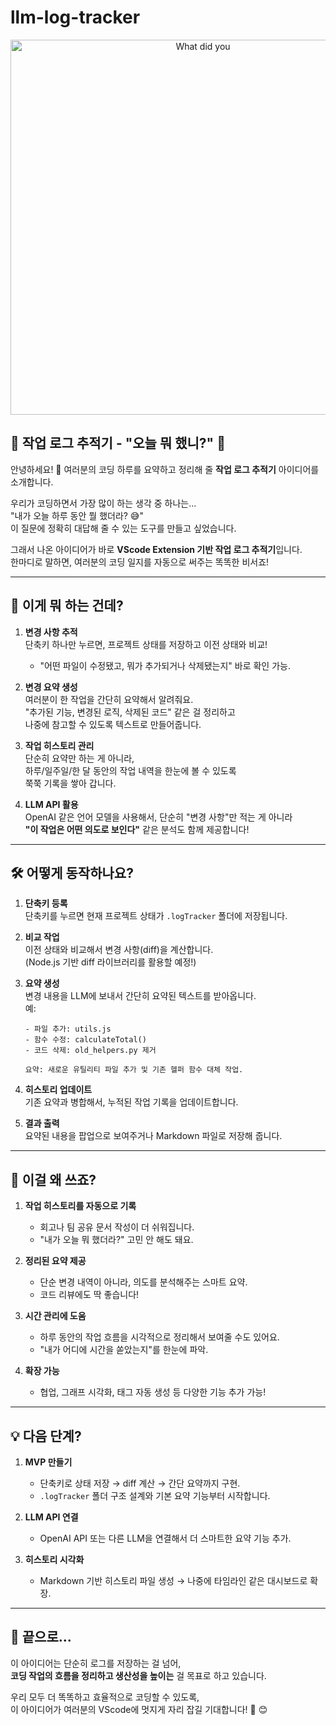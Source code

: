 # llm-log-tracker

<div style="text-align: center;">
    <img src="images/u4557718682_a_minimalist_logo_design_with_the_text_What_did_you_3cc510df-359b-409c-a383-84c449b97eb8.png" alt="What did you" width="600">
</div>

## 🌟 작업 로그 추적기 - "오늘 뭐 했니?" 🌟

안녕하세요! 👋 여러분의 코딩 하루를 요약하고 정리해 줄 **작업 로그 추적기** 아이디어를 소개합니다.

우리가 코딩하면서 가장 많이 하는 생각 중 하나는...  
"내가 오늘 하루 동안 뭘 했더라? 😅"  
이 질문에 정확히 대답해 줄 수 있는 도구를 만들고 싶었습니다.  

그래서 나온 아이디어가 바로 **VScode Extension 기반 작업 로그 추적기**입니다.  
한마디로 말하면, 여러분의 코딩 일지를 자동으로 써주는 똑똑한 비서죠!

---

## 🎯 이게 뭐 하는 건데?

1. **변경 사항 추적**  
   단축키 하나만 누르면, 프로젝트 상태를 저장하고 이전 상태와 비교!  
   - "어떤 파일이 수정됐고, 뭐가 추가되거나 삭제됐는지" 바로 확인 가능.

2. **변경 요약 생성**  
   여러분이 한 작업을 간단히 요약해서 알려줘요.  
   "추가된 기능, 변경된 로직, 삭제된 코드" 같은 걸 정리하고  
   나중에 참고할 수 있도록 텍스트로 만들어줍니다.

3. **작업 히스토리 관리**  
   단순히 요약만 하는 게 아니라,  
   하루/일주일/한 달 동안의 작업 내역을 한눈에 볼 수 있도록  
   쭉쭉 기록을 쌓아 갑니다.

4. **LLM API 활용**  
   OpenAI 같은 언어 모델을 사용해서, 단순히 "변경 사항"만 적는 게 아니라  
   **"이 작업은 어떤 의도로 보인다"** 같은 분석도 함께 제공합니다!

---

## 🛠️ 어떻게 동작하나요?

1. **단축키 등록**  
   단축키를 누르면 현재 프로젝트 상태가 `.logTracker` 폴더에 저장됩니다.

2. **비교 작업**  
   이전 상태와 비교해서 변경 사항(diff)을 계산합니다.  
   (Node.js 기반 diff 라이브러리를 활용할 예정!)

3. **요약 생성**  
   변경 내용을 LLM에 보내서 간단히 요약된 텍스트를 받아옵니다.  
   예:  
   ```
   - 파일 추가: utils.js  
   - 함수 수정: calculateTotal()  
   - 코드 삭제: old_helpers.py 제거  
   
   요약: 새로운 유틸리티 파일 추가 및 기존 헬퍼 함수 대체 작업.
   ```

4. **히스토리 업데이트**  
   기존 요약과 병합해서, 누적된 작업 기록을 업데이트합니다.

5. **결과 출력**  
   요약된 내용을 팝업으로 보여주거나 Markdown 파일로 저장해 줍니다.

---

## 🤔 이걸 왜 쓰죠?

1. **작업 히스토리를 자동으로 기록**  
   - 회고나 팀 공유 문서 작성이 더 쉬워집니다.  
   - "내가 오늘 뭐 했더라?" 고민 안 해도 돼요.

2. **정리된 요약 제공**  
   - 단순 변경 내역이 아니라, 의도를 분석해주는 스마트 요약.  
   - 코드 리뷰에도 딱 좋습니다!

3. **시간 관리에 도움**  
   - 하루 동안의 작업 흐름을 시각적으로 정리해서 보여줄 수도 있어요.  
   - "내가 어디에 시간을 쏟았는지"를 한눈에 파악.

4. **확장 가능**  
   - 협업, 그래프 시각화, 태그 자동 생성 등 다양한 기능 추가 가능!

---

## 💡 다음 단계?

1. **MVP 만들기**  
   - 단축키로 상태 저장 → diff 계산 → 간단 요약까지 구현.  
   - `.logTracker` 폴더 구조 설계와 기본 요약 기능부터 시작합니다.

2. **LLM API 연결**  
   - OpenAI API 또는 다른 LLM을 연결해서 더 스마트한 요약 기능 추가.

3. **히스토리 시각화**  
   - Markdown 기반 히스토리 파일 생성 → 나중에 타임라인 같은 대시보드로 확장.

---

## 🎉 끝으로...

이 아이디어는 단순히 로그를 저장하는 걸 넘어,  
**코딩 작업의 흐름을 정리하고 생산성을 높이는** 걸 목표로 하고 있습니다.  

우리 모두 더 똑똑하고 효율적으로 코딩할 수 있도록,  
이 아이디어가 여러분의 VScode에 멋지게 자리 잡길 기대합니다! 🙌  😊